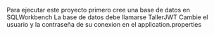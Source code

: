 Para ejecutar este proyecto primero cree una base de datos en SQLWorkbench
La base de datos debe llamarse TallerJWT
Cambie el usuario y la contraseña de su conexion en el application.properties
